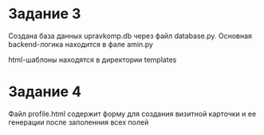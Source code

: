 # Задание 3

Создана база данных upravkomp.db через файл database.py. Основная backend-логика находится в фале amin.py

html-шаблоны находятся в директории templates

# Задание 4

Файл profile.html содержит форму для создания визитной карточки и ее генерации после заполенния всех полей